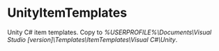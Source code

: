 # UnityItemTemplates
Unity C# item templates. Copy to *%USERPROFILE%\Documents\Visual Studio [version]\Templates\ItemTemplates\Visual C#\Unity*.
